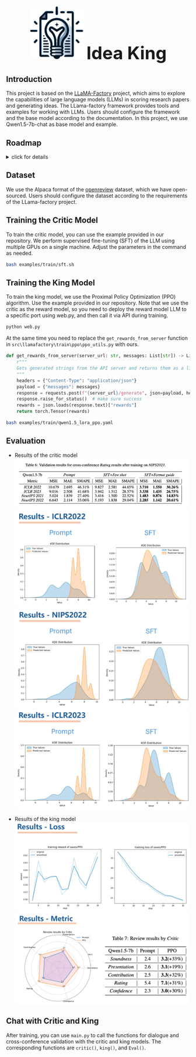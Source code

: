 <h1 align="center">
  <img src="pics/logo.png"  width="150"> 
  <font size=30>Idea King</font>
</h1>


## Introduction

This project is based on the [LLaMA-Factory](https://github.com/hiyouga/LLaMA-Factory/tree/main) project, which aims to explore the capabilities of large language models (LLMs) in scoring research papers and generating ideas. The LLama-factory framework provides tools and examples for working with LLMs. Users should configure the framework and the base model according to the documentation. In this project, we use Qwen1.5-7b-chat as base model and example.

## Roadmap
<details>

  <summary>click for details</summary>

  To reach the goal of generating better ideas, we first focus on the paper scoring task, which has a relatively well-developed IDEA and a professional evaluation that corresponds to it.

  To let the model generate better ideas, we propose two LLM-based models: the critic model and the king model. 

  ![](pics/roadmap.png)
  The critic model is used to score the generated ideas, and the king model is used to generate ideas. The critic model is trained using supervised fine-tuning (SFT) on the LLM. For the King model, we wish to perform RLHF by using a previously trained critical model as a reward model.

- [x] Get the dataset
  We use the Apache format dataset of AI/DL/ML conferences, including paper abstracts, info and reviewers' ratings. We use it for idea quality measuring and idea proposing.
  ![dataset](pics/dataset.png)
  We end up obtain Multi-model Dataset with 100K+ Papers ,300K+ Images&Charts, 2000K+ Reviews, including NIPS 2021-2023, CVPR 2021-2023 and ICLR 2020-2023.
  Click [here](https://github.com/frinkleko/Apache-Conferences-Dataset) for the details of dataset.
  
- [x] The Critic model
  To train the critic model, we use the supervised fine-tuning (SFT) method. We use the 'Qwen1.5-7b-Chat' as the base model and fine-tune it on the dataset. The critic model is used to score the generated ideas.
  ![critic](pics/critic.png)
  The loss function is defined as:

  $$\mathcal{L}(\theta) =-\frac{1}{N} \sum_{i=1}^{N} w\left(y_{i}\right) \log P_{\theta}\left(y_{i} \mid x_{i}\right) $$

  And we define the results Metric as:
  ![metric](pics/result_metric.png)

- [x] The King model
  For the King model, we use the Critic model we trained as the reward model. And use the Proximal Policy Optimization (PPO) algorithm to train the King model. The King model is used to generate ideas.
  ![king](pics/king.png)

  To train the King model, we use the PPO algorithm. The hole RLHF-Algorithm is:
  ![RLHF](pics/algorithm.png)

  

</details>

## Dataset

We use the Alpaca format of the [openreview](https://github.com/frinkleko/Apache-Conferences-Dataset) dataset, which we have open-sourced. Users should configure the dataset according to the requirements of the LLama-factory project.

## Training the Critic Model

To train the critic model, you can use the example provided in our repository. We perform supervised fine-tuning (SFT) of the LLM using multiple GPUs on a single machine. Adjust the parameters in the command as needed.

```bash
bash examples/train/sft.sh
```

## Training the King Model

To train the king model, we use the Proximal Policy Optimization (PPO) algorithm. Use the example provided in our repository. Note that we use the critic as the reward model, so you need to deploy the reward model LLM to a specific port using web.py, and then call it via API during training.

```bash
python web.py
```

At the same time you need to replace the `get_rewards_from_server` function in `src\llamafactory\train\ppo\ppo_utils.py` with ours.

```python
def get_rewards_from_server(server_url: str, messages: List[str]) -> List[str]:
    r"""
    Gets generated strings from the API server and returns them as a list of strings.
    """
    headers = {"Content-Type": "application/json"}
    payload = {"messages": messages}
    response = requests.post(f"{server_url}/generate", json=payload, headers=headers)
    response.raise_for_status()  # make sure success
    rewards = json.loads(response.text)["rewards"]
    return torch.Tensor(rewards)
```

```bash
bash examples/train/qwen1.5_lora_ppo.yaml
```

## Evaluation

- Results of the critic model
  ![critic_result](pics/result_table.png)
  ![](pics/r_iclr2022.png)
  ![](pics/r_nips2022.png)
  ![](pics/r_iclr2023.png)

- Results of the king model
  ![](pics/r_loss.png)
  ![](pics/r_metric.png)


## Chat with Critic and King

After training, you can use `main.py` to call the functions for dialogue and cross-conference validation with the critic and king models. The corresponding functions are `critic()`, `king()`, and `Eval()`.
